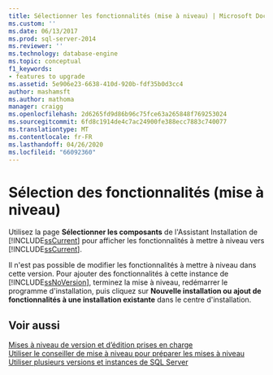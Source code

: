 ```yaml
---
title: Sélectionner les fonctionnalités (mise à niveau) | Microsoft Docs
ms.custom: ''
ms.date: 06/13/2017
ms.prod: sql-server-2014
ms.reviewer: ''
ms.technology: database-engine
ms.topic: conceptual
f1_keywords:
- features to upgrade
ms.assetid: 5e906e23-6638-410d-920b-fdf35b0d3cc4
author: mashamsft
ms.author: mathoma
manager: craigg
ms.openlocfilehash: 2d6265fd9d86b96c75fce63a265848f769253024
ms.sourcegitcommit: 6fd8c1914de4c7ac24900fe388ecc7883c740077
ms.translationtype: MT
ms.contentlocale: fr-FR
ms.lasthandoff: 04/26/2020
ms.locfileid: "66092360"
---
```

# <a name="select-features-upgrade"></a>Sélection des fonctionnalités (mise à niveau)
  Utilisez la page **Sélectionner les composants** de l'Assistant Installation de [!INCLUDE[ssCurrent](../../includes/sscurrent-md.md)] pour afficher les fonctionnalités à mettre à niveau vers [!INCLUDE[ssCurrent](../../includes/sscurrent-md.md)].  
  
 Il n'est pas possible de modifier les fonctionnalités à mettre à niveau dans cette version. Pour ajouter des fonctionnalités à cette instance de [!INCLUDE[ssNoVersion](../../includes/ssnoversion-md.md)], terminez la mise à niveau, redémarrer le programme d'installation, puis cliquez sur **Nouvelle installation ou ajout de fonctionnalités à une installation existante** dans le centre d'installation.  
  
## <a name="see-also"></a>Voir aussi  
 [Mises à niveau de version et d’édition prises en charge](../../database-engine/install-windows/supported-version-and-edition-upgrades.md)   
 [Utiliser le conseiller de mise à niveau pour préparer les mises à niveau](../../../2014/sql-server/install/use-upgrade-advisor-to-prepare-for-upgrades.md)   
 [Utiliser plusieurs versions et instances de SQL Server](../../../2014/sql-server/install/work-with-multiple-versions-and-instances-of-sql-server.md)  
  
  
